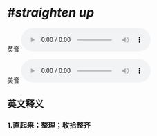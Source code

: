 # ***\#straighten up*** 
英音
<audio src="./media/straighten up1_AAC.aac" controls="controls"></audio>

美音
<audio src="./media/straighten up1_AAC.aac" controls="controls"></audio>



  

英文释义
---
### 1.**直起来；整理；收拾整齐**  


